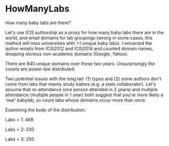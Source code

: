 # HowManyLabs
How many baby labs are there?

Let's use ICIS authorship as a proxy for how many baby labs there are in the world, and email domains for lab groupings (wrong in some cases; this method will miss universities with >1 unique baby labs). I extracted the author emails from ICIS2012 and ICIS2014 and counted domain names, dropping obvious non-academic domains (Google, Yahoo).  

There are 840 unique domains over these two years. Unsurprisingly the counts are power-law distributed. 

Two potential issues with the long tail: (1) typos and (2) some authors don't come from labs that mainly study babies (e.g. a stats collaborator).  Let's assume that re-attendance (one person attended in 2 years) and multiple attendance (multiple people in 1 year) both suggest that you're more likely a 'real' babylab, so count labs whose domains occur more than once. 

Examining the body of the distribution:

Labs > 1: 468

Labs > 2: 330

Labs > 3: 250
